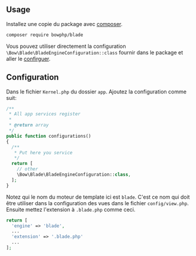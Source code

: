 ## Usage

Installez une copie du package avec [composer](https://getcomposer.org).

```bash
composer require bowphp/blade
```

Vous pouvez utiliser directement la configuration `\Bow\Blade\BladeEngineConfiguration::class` fournir dans le package et aller le [confirguer](#configuration).

## Configuration

Dans le fichier `Kernel.php` du dossier `app`. Ajoutez la configuration comme suit:

```php
/**
 * All app services register
 *
 * @return array
 */
public function configurations()
{
  /**
   * Put here you service
   */
  return [
    // other
    \Bow\Blade\BladeEngineConfiguration::class,
  ];
}
```

Notez qui le nom du moteur de template ici est `blade`. C'est ce nom qui doit être utiliser dans la configuration des vues dans le fichier `config/view.php`. Ensuite mettez l'extension à `.blade.php` comme ceci.

```php
return [
  'engine' => 'blade',
  ...
  'extension' => '.blade.php'
  ...
];
```
